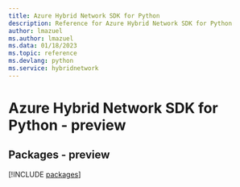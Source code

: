 ```yaml
---
title: Azure Hybrid Network SDK for Python
description: Reference for Azure Hybrid Network SDK for Python
author: lmazuel
ms.author: lmazuel
ms.data: 01/18/2023
ms.topic: reference
ms.devlang: python
ms.service: hybridnetwork
---
```

# Azure Hybrid Network SDK for Python - preview
## Packages - preview
[!INCLUDE [packages](hybrid-network-index.md)]